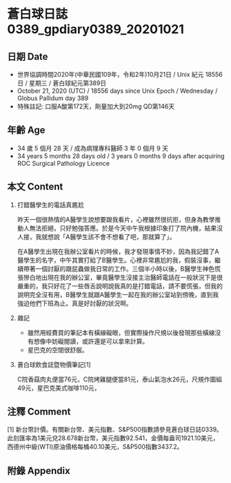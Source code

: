 [_metadata_:encoding]: - "utf-8"
[_metadata_:language]: - "zh-Hant-TW"
[_metadata_:fileformat]: - "markdown"
[_metadata_:MIME_type]: - "text/plain"
[_metadata_:markdown_version]: - "commonmark version 0.29"
[_metadata_:markdown_spec]: - "https://spec.commonmark.org/0.29/"

# 蒼白球日誌0389_gpdiary0389_20201021 #

## 日期 Date ##

* 世界協調時間2020年(中華民國109年，令和2年)10月21日 / Unix 紀元 18556 日 / 星期三 / 蒼白球紀元第389日
* October 21, 2020 (UTC) / 18556 days since Unix Epoch / Wednesday / Globus Pallidum day 389
* 特殊註記: 口服A酸第172天，劑量加大到20mg QD第146天

## 年齡 Age ##

* 34 歲 5 個月 28 天 / 成為病理專科醫師 3 年 0 個月 9 天
* 34 years 5 months 28 days old / 3 years 0 months 9 days after acquiring ROC Surgical Pathology Licence

## 本文 Content ##

1. 打錯醫學生的電話真尷尬

    昨天一個很熱情的A醫學生說想要跟我看片，心裡雖然很抗拒，但身為教學推動人無法拒絕，只好勉強答應。於是今天中午我根據印象打了院內機，結果沒人接，我就想說「A醫學生該不會不想看了吧，那就算了」。

    在A醫學生出現在我辦公室看片的時候，我才發現事情不妙，因為我記錯了A醫學生的名字，中午其實打給了B醫學生。心裡非常尷尬的我，假裝沒事，繼續帶著一個討厭的跟屁蟲做我日常的工作。三個半小時以後，B醫學生神色慌張慘白地出現在我的辦公室，畢竟醫學生沒接主治醫師電話在一般狀況下是很嚴重的，我只好花了一些唇舌說明說我真的是打錯電話，請不要慌張，但我的說明完全沒有用，B醫學生就跟A醫學生一起在我的辦公室站到傍晚，直到我強迫他們下班為止。真是好討厭的狀況啊。

2. 雜記

    * 雖然用經費買的筆記本有橫線礙眼，但實際操作尺規以後發現那些橫線沒有想像中妨礙閱讀，或許還是可以拿來計算。
    * 星巴克的空間很舒服。
  
3. 蒼白球飲食誌暨物價筆記[1]

    C院香菇肉丸便當76元，C院烤雞腿便當81元，泰山氣泡水26元，尺規作圖組49元，星巴克美式咖啡110元，  

## 注釋 Comment ##

[1] 新台幣計價。有關新台幣、美元指數、S&P500指數請參見蒼白球日誌0339。此刻匯率為1美元兌28.678新台幣，美元指數92.541，金價每盎司1921.10美元，西德州中級(WTI)原油價格每桶40.10美元，S&P500指數3437.2。



## 附錄 Appendix ##

